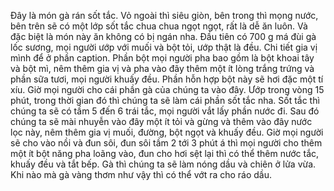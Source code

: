 Đây là món gà rán sốt tắc. Vỏ ngoài thì siêu giòn, bên trong thì mọng nước, bên trên sẽ có một lớp sốt tắc chua chua ngọt ngọt, rất là dễ ăn luôn. Và đặc biệt là món này ăn không có bị ngán nha. Đầu tiên có 700 g má đùi gà lốc sương, mọi người ướp với muối và bột tỏi, ướp thật là đều. Chi tiết gia vị mình để ở phần caption. Phần bột mọi người pha bao gồm là bột khoai tây và bột mì, nêm thêm gia vị và pha vào đây thêm một ít lòng trắng trứng và phần sữa tươi, mọi người khuấy đều. Phần hỗn hợp bột này sẽ hơi đặc một tí xíu. Giờ mọi người cho cái phần gà của chúng ta vào đây. Ướp trong vòng 15 phút, trong thời gian đó thì chúng ta sẽ làm cái phần sốt tắc nha. Sốt tắc thì chúng ta sẽ có tầm 5 đến 6 trái tắc, mọi người vắt lấy phần nước đi. Sau đó chúng ta sẽ mài nhuyễn vào đây một ít tỏi và gừng và thêm vào đây nước lọc này, nêm thêm gia vị muối, đường, bột ngọt và khuấy đều. Giờ mọi người sẽ cho vào nồi và đun sôi, đun sôi tầm 2 tới 3 phút á thì mọi người cho thêm một ít bột năng pha loãng vào, đun cho hơi sệt lại thì có thể thêm nước tắc, khuấy đều và tắt bếp. Gà thì chúng ta sẽ làm nóng dầu và chiên ở lửa vừa. Khi nào mà gà vàng thơm như vậy thì có thể vớt ra cho ráo dầu.